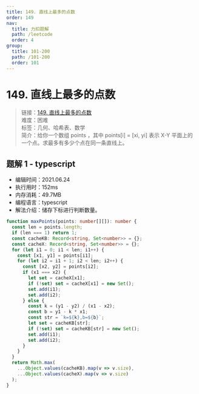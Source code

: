 ```yaml
---
title: 149. 直线上最多的点数
order: 149
nav:
  title: 力扣题解
  path: /leetcode
  order: 4
group:
  title: 101-200
  path: /101-200
  order: 101
---
```


# 149. 直线上最多的点数

> 链接：[149. 直线上最多的点数](https://leetcode-cn.com/problems/max-points-on-a-line/)  
> 难度：困难  
> 标签：几何、哈希表、数学  
> 简介：给你一个数组 points ，其中 points[i] = [xi, yi] 表示 X-Y 平面上的一个点。求最多有多少个点在同一条直线上。

## 题解 1 - typescript

- 编辑时间：2021.06.24
- 执行用时：152ms
- 内存消耗：49.7MB
- 编程语言：typescript
- 解法介绍：储存下标进行判断数量。

```typescript
function maxPoints(points: number[][]): number {
  const len = points.length;
  if (len === 1) return 1;
  const cacheKB: Record<string, Set<number>> = {};
  const cacheX: Record<string, Set<number>> = {};
  for (let i1 = 0; i1 < len; i1++) {
    const [x1, y1] = points[i1];
    for (let i2 = i1 + 1; i2 < len; i2++) {
      const [x2, y2] = points[i2];
      if (x1 === x2) {
        let set = cacheX[x1];
        if (!set) set = cacheX[x1] = new Set();
        set.add(i1);
        set.add(i2);
      } else {
        const k = (y1 - y2) / (x1 - x2);
        const b = y1 - k * x1;
        const str = `k=${k},b=${b}`;
        let set = cacheKB[str];
        if (!set) set = cacheKB[str] = new Set();
        set.add(i1);
        set.add(i2);
      }
    }
  }
  return Math.max(
    ...Object.values(cacheKB).map(v => v.size),
    ...Object.values(cacheX).map(v => v.size)
  );
}
```
